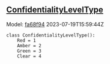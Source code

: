## [ConfidentialityLevelType](https://github.com/spdx/spdx-3-model/blob/main/model/Dataset/Vocabularies/ConfidentialityLevelType.md)
Model: [fa68f94](https://github.com/spdx/spdx-3-model/commit/fa68f942ae1a0d0e8f05df6526f147cbe64183ed) 2023-07-19T15:59:44Z
```
class ConfidentialityLevelType():
    Red = 1
    Amber = 2
    Green = 3
    Clear = 4
```
